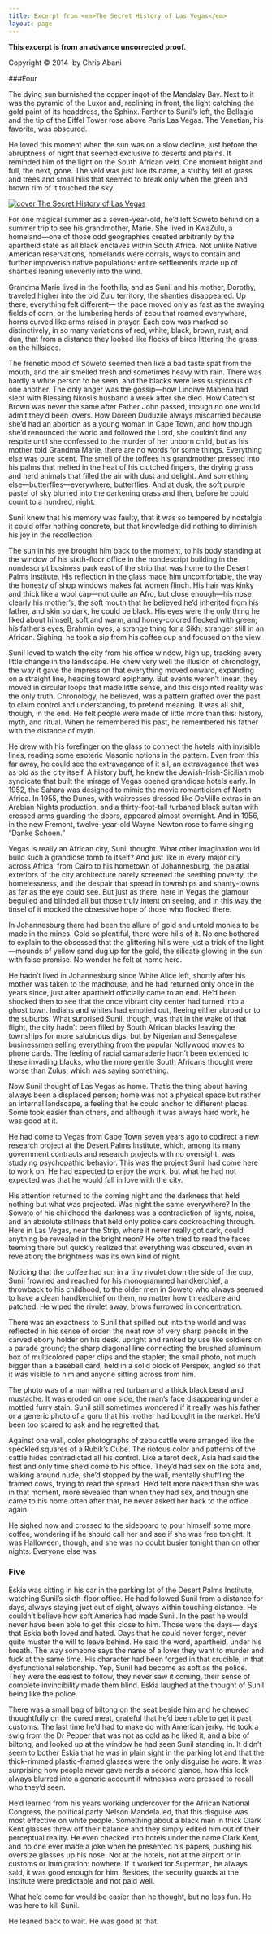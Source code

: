 ```yaml
---
title: Excerpt from <em>The Secret History of Las Vegas</em>
layout: page
---
```


**This excerpt is from an advance uncorrected proof.**

Copyright &copy; 2014 &nbsp;by Chris Abani

###Four

The dying sun burnished the copper ingot of the Mandalay Bay. Next to it was the pyramid of the Luxor and, reclining in front, the light catching the gold paint of its headdress, the Sphinx. Farther to Sunil’s left, the Bellagio and the tip of the Eiffel Tower rose above Paris Las Vegas. The Venetian, his favorite, was obscured.

He loved this moment when the sun was on a slow decline, just before the abruptness of night that seemed exclusive to deserts and plains. It reminded him of the light on the South African veld. One moment bright and full, the next, gone. The veld was just like its name, a stubby felt of grass and trees and small hills that seemed to break only when the green and brown rim of it touched the sky.

[![cover The Secret History of Las Vegas](/assets/img/9780143124955_SecretHistor_CVF-300x459.jpg)](/book/the-secret-history-of-las-vegas/)

For one magical summer as a seven-year-old, he’d left Soweto behind on a summer trip to see his grandmother, Marie. She lived in KwaZulu, a homeland—one of those odd geographies created arbitrarily by the apartheid state as all black enclaves within South Africa. Not unlike Native American reservations, homelands were corrals, ways to contain and further impoverish native populations: entire settlements made up of shanties leaning unevenly into the wind.

Grandma Marie lived in the foothills, and as Sunil and his mother, Dorothy, traveled higher into the old Zulu territory, the shanties disappeared. Up there, everything felt different— the pace moved only as fast as the swaying fields of corn, or the lumbering herds of zebu that roamed everywhere, horns curved like arms raised in prayer. Each cow was marked so distinctively, in so many variations of red, white, black, brown, rust, and dun, that from a distance they looked like flocks of birds littering the grass on the hillsides.

The frenetic mood of Soweto seemed then like a bad taste spat from the mouth, and the air smelled fresh and sometimes heavy with rain. There was hardly a white person to be seen, and the blacks were less suspicious of one another. The only anger was the gossip—how Lindiwe Mabena had slept with Blessing Nkosi’s husband a week after she died. How Catechist Brown was never the same after Father John passed, though no one would admit they’d been lovers. How Doreen Duduzile always miscarried because she’d had an abortion as a young woman in Cape Town, and how though she’d renounced the world and followed the Lord, she couldn’t find any respite until she confessed to the murder of her unborn child, but as his mother told Grandma Marie, there are no words for some things. Everything else was pure scent. The smell of the toffees his grandmother pressed into his palms that melted in the heat of his clutched fingers, the drying grass and herd animals that filled the air with dust and delight. And something else—butterflies—everywhere, butterflies. And at dusk, the soft purple pastel of sky blurred into the darkening grass and then, before he could count to a hundred, night.

Sunil knew that his memory was faulty, that it was so tempered by nostalgia it could offer nothing concrete, but that knowledge did nothing to diminish his joy in the recollection.

The sun in his eye brought him back to the moment, to his body standing at the window of his sixth-floor office in the nondescript building in the nondescript business park east of the strip that was home to the Desert Palms Institute. His reflection in the glass made him uncomfortable, the way the honesty of shop windows makes fat women flinch. His hair was kinky and thick like a wool cap—not quite an Afro, but close enough—his nose clearly his mother’s, the soft mouth that he believed he’d inherited from his father, and skin so dark, he could be black. His eyes were the only thing he liked about himself, soft and warm, and honey-colored flecked with green; his father’s eyes, Brahmin eyes, a strange thing for a Sikh, stranger still in an African. Sighing, he took a sip from his coffee cup and focused on the view.

Sunil loved to watch the city from his office window, high up, tracking every little change in the landscape. He knew very well the illusion of chronology, the way it gave the impression that everything moved onward, expanding on a straight line, heading toward epiphany. But events weren’t linear, they moved in circular loops that made little sense, and this disjointed reality was the only truth. Chronology, he believed, was a pattern grafted over the past to claim control and understanding, to pretend meaning. It was all shit, though, in the end. He felt people were made of little more than this: history, myth, and ritual. When he remembered his past, he remembered his father with the distance of myth.

He drew with his forefinger on the glass to connect the hotels with invisible lines, reading some esoteric Masonic notions in the pattern. Even from this far away, he could see the extravagance of it all, an extravagance that was as old as the city itself. A history buff, he knew the Jewish-Irish-Sicilian mob syndicate that built the mirage of Vegas opened grandiose hotels early. In 1952, the Sahara was designed to mimic the movie romanticism of North Africa. In 1955, the Dunes, with waitresses dressed like DeMille extras in an Arabian Nights production, and a thirty-foot-tall turbaned black sultan with crossed arms guarding the doors, appeared almost overnight. And in 1956, in the new Fremont, twelve-year-old Wayne Newton rose to fame singing “Danke Schoen.”

Vegas is really an African city, Sunil thought. What other imagination would build such a grandiose tomb to itself? And just like in every major city across Africa, from Cairo to his hometown of Johannesburg, the palatial exteriors of the city architecture barely screened the seething poverty, the homelessness, and the despair that spread in townships and shanty-towns as far as the eye could see. But just as there, here in Vegas the glamour beguiled and blinded all but those truly intent on seeing, and in this way the tinsel of it mocked the obsessive hope of those who flocked there.

In Johannesburg there had been the allure of gold and untold monies to be made in the mines. Gold so plentiful, there were hills of it. No one bothered to explain to the obsessed that the glittering hills were just a trick of the light—mounds of yellow sand dug up for the gold, the silicate glowing in the sun with false promise. No wonder he felt at home here.

He hadn’t lived in Johannesburg since White Alice left, shortly after his mother was taken to the madhouse, and he had returned only once in the years since, just after apartheid officially came to an end. He’d been shocked then to see that the once vibrant city center had turned into a ghost town. Indians and whites had emptied out, fleeing either abroad or to the suburbs. What surprised Sunil, though, was that in the wake of that flight, the city hadn’t been filled by South African blacks leaving the townships for more salubrious digs, but by Nigerian and Senegalese businessmen selling everything from the popular Nollywood movies to phone cards. The feeling of racial camaraderie hadn’t been extended to these invading blacks, who the more gentle South Africans thought were worse than Zulus, which was saying something.

Now Sunil thought of Las Vegas as home. That’s the thing about having always been a displaced person; home was not a physical space but rather an internal landscape, a feeling that he could anchor to different places. Some took easier than others, and although it was always hard work, he was good at it.

He had come to Vegas from Cape Town seven years ago to codirect a new research project at the Desert Palms Institute, which, among its many government contracts and research projects with no oversight, was studying psychopathic behavior. This was the project Sunil had come here to work on. He had expected to enjoy the work, but what he had not expected was that he would fall in love with the city.

His attention returned to the coming night and the darkness that held nothing but what was projected. Was night the same everywhere? In the Soweto of his childhood the darkness was a contradiction of lights, noise, and an absolute stillness that held only police cars cockroaching through. Here in Las Vegas, near the Strip, where it never really got dark, could anything be revealed in the bright neon? He often tried to read the faces teeming there but quickly realized that everything was obscured, even in revelation; the brightness was its own kind of night.

Noticing that the coffee had run in a tiny rivulet down the side of the cup, Sunil frowned and reached for his monogrammed handkerchief, a throwback to his childhood, to the older men in Soweto who always seemed to have a clean handkerchief on them, no matter how threadbare and patched. He wiped the rivulet away, brows furrowed in concentration.

There was an exactness to Sunil that spilled out into the world and was reflected in his sense of order: the neat row of very sharp pencils in the carved ebony holder on his desk, upright and ranked by use like soldiers on a parade ground; the sharp diagonal line connecting the brushed aluminum box of multicolored paper clips and the stapler; the small photo, not much bigger than a baseball card, held in a solid block of Perspex, angled so that it was visible to him and anyone sitting across from him.

The photo was of a man with a red turban and a thick black beard and mustache. It was eroded on one side, the man’s face disappearing under a mottled furry stain. Sunil still sometimes wondered if it really was his father or a generic photo of a guru that his mother had bought in the market. He’d been too scared to ask and he regretted that.

Against one wall, color photographs of zebu cattle were arranged like the speckled squares of a Rubik’s Cube. The riotous color and patterns of the cattle hides contradicted all his control. Like a tarot deck, Asia had said the first and only time she’d come to his office. They’d had sex on the sofa and, walking around nude, she’d stopped by the wall, mentally shuffling the framed cows, trying to read the spread. He’d felt more naked than she was in that moment, more revealed than when they had sex, and though she came to his home often after that, he never asked her back to the office again.

He sighed now and crossed to the sideboard to pour himself some more coffee, wondering if he should call her and see if she was free tonight. It was Halloween, though, and she was no doubt busier tonight than on other nights. Everyone else was.

### Five

Eskia was sitting in his car in the parking lot of the Desert Palms Institute, watching Sunil’s sixth-floor office. He had followed Sunil from a distance for days, always staying just out of sight, always within touching distance. He couldn’t believe how soft America had made Sunil. In the past he would never have been able to get this close to him. Those were the days— days that Eskia both loved and hated. Days that he could never forget, never quite muster the will to leave behind. He said the word, apartheid, under his breath. The way someone says the name of a lover they want to murder and fuck at the same time. His character had been forged in that crucible, in that dysfunctional relationship. Yep, Sunil had become as soft as the police. They were the easiest to follow, they never saw it coming, their sense of complete invincibility made them blind. Eskia laughed at the thought of Sunil being like the police.

There was a small bag of biltong on the seat beside him and he chewed thoughtfully on the cured meat, grateful that he’d been able to get it past customs. The last time he’d had to make do with American jerky. He took a swig from the Dr Pepper that was not as cold as he liked it, and a bite of biltong, and looked up at the window he had seen Sunil standing in. It didn’t seem to bother Eskia that he was in plain sight in the parking lot and that the thick-rimmed plastic-framed glasses were the only disguise he wore. It was surprising how people never gave nerds a second glance, how this look always blurred into a generic account if witnesses were pressed to recall who they’d seen.

He’d learned from his years working undercover for the African National Congress, the political party Nelson Mandela led, that this disguise was most effective on white people. Something about a black man in thick Clark Kent glasses threw off their balance and they simply edited him out of their perceptual reality. He even checked into hotels under the name Clark Kent, and no one ever made a joke when he presented his papers, pushing his oversize glasses up his nose. Not at the hotels, not at the airport or in customs or immigration: nowhere. If it worked for Superman, he always said, it was good enough for him. Besides, the security guards at the institute were predictable and not paid well.

What he’d come for would be easier than he thought, but no less fun. He was here to kill Sunil.

He leaned back to wait. He was good at that.